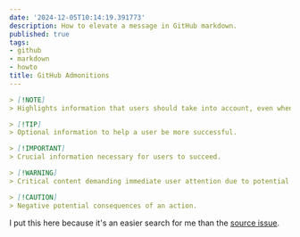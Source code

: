 ```yaml
---
date: '2024-12-05T10:14:19.391773'
description: How to elevate a message in GitHub markdown.
published: true
tags:
- github
- markdown
- howto
title: GitHub Admonitions
---
```


```markdown
> [!NOTE]  
> Highlights information that users should take into account, even when skimming.

> [!TIP]
> Optional information to help a user be more successful.

> [!IMPORTANT]  
> Crucial information necessary for users to succeed.

> [!WARNING]  
> Critical content demanding immediate user attention due to potential risks.

> [!CAUTION]
> Negative potential consequences of an action.
```

I put this here because it's an easier search for me than the [source issue](https://github.com/orgs/community/discussions/16925).
